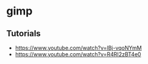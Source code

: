 # gimp

## Tutorials
* https://www.youtube.com/watch?v=lBj-vqoNYmM
* https://www.youtube.com/watch?v=R4RI2zBT4e0
